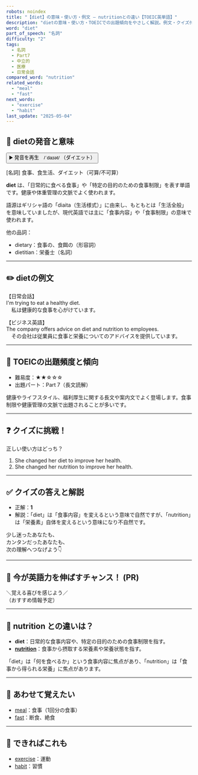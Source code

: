 ```yaml
---
robots: noindex
title: "【diet】の意味・使い方・例文 ― nutritionとの違い【TOEIC英単語】"
description: "dietの意味・使い方・TOEICでの出題傾向をやさしく解説。例文・クイズ付きでnutritionとの違いもわかりやすく学べます。"
word: "diet"
part_of_speech: "名詞"
difficulty: "2"
tags:
  - 名詞
  - Part7
  - 中立的
  - 医療
  - 日常会話
compared_word: "nutrition"
related_words:
  - "meal"
  - "fast"
next_words:
  - "exercise"
  - "habit"
last_update: "2025-05-04"
---
```


## 🔰 dietの発音と意味

<button class="play-audio" onclick="playTTS('diet')">
  <span class="play-audio-main">
    ▶️ 発音を再生　/ˈdaɪət/
  </span>
  <span class="play-audio-sub">
    （ダイエット）
  </span>
</button>

[名詞] 食事、食生活、ダイエット（可算/不可算）

**diet** は、「日常的に食べる食事」や「特定の目的のための食事制限」を表す単語です。健康や体重管理の文脈でよく使われます。

語源はギリシャ語の「diaita（生活様式）」に由来し、もともとは「生活全般」を意味していましたが、現代英語では主に「食事内容」や「食事制限」の意味で使われます。

他の品詞：  
- dietary：食事の、食餌の（形容詞）
- dietitian：栄養士（名詞）

---

## ✏️ dietの例文

【日常会話】  
I'm trying to eat a healthy diet.  
　私は健康的な食事を心がけています。

【ビジネス英語】  
The company offers advice on diet and nutrition to employees.  
　その会社は従業員に食事と栄養についてのアドバイスを提供しています。

---

## 🎯 TOEICの出題頻度と傾向

- 難易度：★★☆☆☆
- 出題パート：Part 7（長文読解）

健康やライフスタイル、福利厚生に関する長文や案内文でよく登場します。食事制限や健康管理の文脈で出題されることが多いです。

---

## ❓ クイズに挑戦！

正しい使い方はどっち？

1. She changed her diet to improve her health.  
2. She changed her nutrition to improve her health.

---

## ✅ クイズの答えと解説

- 正解：**1**
- 解説：「diet」は「食事内容」を変えるという意味で自然ですが、「nutrition」は「栄養素」自体を変えるという意味になり不自然です。

少し迷ったあなたも、  
カンタンだったあなたも、  
次の理解へつなげよう👇️

---

## 🚀 今が英語力を伸ばすチャンス！ (PR)

<div class="info-center">
＼覚える喜びを感じよう／<br>  
（おすすめ情報予定）
</div>

---

## 🤔  nutrition との違いは？

- **diet**：日常的な食事内容や、特定の目的のための食事制限を指す。
- **[nutrition](/word/nutrition/)**：食事から摂取する栄養素や栄養状態を指す。

「diet」は「何を食べるか」という食事内容に焦点があり、「nutrition」は「食事から得られる栄養」に焦点があります。

---

## 🧩 あわせて覚えたい

- [meal](/word/meal/)：食事（1回分の食事）
- [fast](/word/fast/)：断食、絶食

---

## 📖 できればこれも

- [exercise](/word/exercise/)：運動
- [habit](/word/habit/)：習慣

<!-- cvid: aid34_bid42 -->
